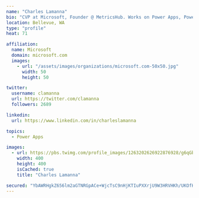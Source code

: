 ```yaml
---
name: "Charles Lamanna"
bio: "CVP at Microsoft, Founder @ MetricsHub. Works on Power Apps, Power Automate, Power Virtual Agent, Common Data Service and Dynamics 365."
location: Bellevue, WA
type: "profile"
heat: 71

affiliation:
  name: Microsoft
  domain: microsoft.com
  images:
    - url: "/assets/images/organizations/microsoft.com-50x50.jpg"
      width: 50
      height: 50

twitter:
  username: clamanna
  url: https://twitter.com/clamanna
  followers: 2689

linkedin:
  url: https://www.linkedin.com/in/charleslamanna

topics:
  - Power Apps

images:
  - url: https://pbs.twimg.com/profile_images/1263202626922876928/g6qGbHZ-_400x400.jpg
    width: 400
    height: 400
    isCached: true
    title: "Charles Lamanna"

secured: "YbAWRHgkZ656lm2aGTNRGpACe+WjcTsC9nHjKTIuPXXrjU9W3HRVHKh/UKOfHgEybrDPeuNswoUcmRffG01pSUf3V/52c6k4deE7s26qYZh0A5Alj+b/Pb9qFx7TIxngk54G61Vn3DCJkeT+/jQTHVqauBGW3zTTNzE5/PvT+MKd7selIjPR5zNTpPic3A+jUxwhmjUlxQWWp4R9SBLCqAakg8J9uFowV0FuEkVw0W5BBWm80xK/TdUkjitNiHI8cwepo8I9XBnF3ySVOVlX1AtBvPN4SaPm4cmCLY1MeLpppKn8ezZUXtppsRN2yTQmwoieNPM8bKIZJy9nLLCb65qS/MdpQzKWUfo5iBuWDkOwtb4NLAl/g0LLICUyB1SKDbrkDYtfLeVnxpmCr/RdFeowDl6aFK6lAbClr3PLgTE=;5IP+IygHtgYGhd5s0Ecsgw=="
---
```


